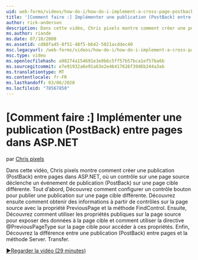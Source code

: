 ```yaml
---
uid: web-forms/videos/how-do-i/how-do-i-implement-a-cross-page-postback-in-aspnet
title: '[Comment faire :] Implémenter une publication (PostBack) entre pages dans ASP.NET | Microsoft Docs'
author: rick-anderson
description: Dans cette vidéo, Chris pixels montre comment créer une publication (PostBack) entre pages dans ASP.NET, où un contrôle sur une page source déclenche un événement de publication (PostBack) vers une autre cible...
ms.author: riande
ms.date: 07/10/2008
ms.assetid: cd88fa45-8f51-48f5-b642-5021acddec40
msc.legacyurl: /web-forms/videos/how-do-i/how-do-i-implement-a-cross-page-postback-in-aspnet
msc.type: video
ms.openlocfilehash: a98274a154691e3e0b6c5ff57b57bca1ef57ba6b
ms.sourcegitcommit: e7e91932a6e91a63e2e46417626f39d6b244a3ab
ms.translationtype: MT
ms.contentlocale: fr-FR
ms.lasthandoff: 03/06/2020
ms.locfileid: "78567850"
---
```

# <a name="how-do-i-implement-a-cross-page-postback-in-aspnet"></a>[Comment faire :] Implémenter une publication (PostBack) entre pages dans ASP.NET

par [Chris pixels](https://twitter.com/chrispels)

Dans cette vidéo, Chris pixels montre comment créer une publication (PostBack) entre pages dans ASP.NET, où un contrôle sur une page source déclenche un événement de publication (PostBack) sur une page cible différente. Tout d’abord, Découvrez comment configurer un contrôle bouton pour publier une publication sur une page cible différente. Découvrez ensuite comment obtenir des informations à partir de contrôles sur la page source avec la propriété PreviousPage et la méthode FindControl. Ensuite, Découvrez comment utiliser les propriétés publiques sur la page source pour exposer des données à la page cible et comment utiliser la directive @PreviousPageType sur la page cible pour accéder à ces propriétés. Enfin, Découvrez la différence entre une publication (PostBack) entre pages et la méthode Server. Transfer.

[&#9654;Regarder la vidéo (29 minutes)](https://channel9.msdn.com/Blogs/ASP-NET-Site-Videos/how-do-i-implement-a-cross-page-postback-in-aspnet)
